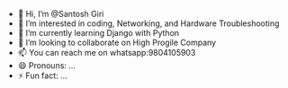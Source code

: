 - 👋 Hi, I’m @Santosh Giri
- 👀 I’m interested in coding, Networking, and Hardware Troubleshooting
- 🌱 I’m currently learning Django with Python
- 💞️ I’m looking to collaborate on High Progile Company
- 📫 You can reach me on whatsapp:9804105903
- 😄 Pronouns: ...
- ⚡ Fun fact: ...

<!---
santg98460/santg98460 is a ✨ special ✨ repository because its `README.md` (this file) appears on your GitHub profile.
You can click the Preview link to take a look at your changes.
--->
